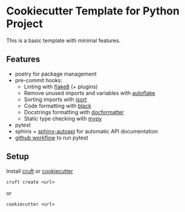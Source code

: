# Cookiecutter Template for Python Project

This is a basic template with minimal features.

## Features

* poetry for package management
* pre-commit hooks:
  * Linting with [flake8](https://flake8.pycqa.org/en/latest/) (+ plugins)
  * Remove unused imports and variables with [autoflake](https://github.com/myint/autoflake)
  * Sorting imports with [isort](https://github.com/timothycrosley/isort)
  * Code formatting with [black](https://black.readthedocs.io/en/stable/)
  * Docstrings formatting with [docformatter](https://github.com/myint/docformatter)
  * Static type checking with [mypy](https://mypy.readthedocs.io/)
* pytest
* sphinx + [sphinx-autoapi](https://sphinx-autoapi.readthedocs.io/) for automatic API documentation
* [github workflow](https://help.github.com/en/actions) to run pytest

## Setup

Install [cruft](https://github.com/timothycrosley/cruft/) or [cookiecutter](https://github.com/cookiecutter/cookiecutter)

```
cruft create <url>
```

or

```
cookiecutter <url>
```
